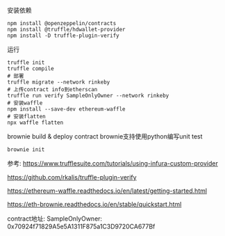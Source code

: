 安装依赖
````
npm install @openzeppelin/contracts
npm install @truffle/hdwallet-provider
npm install -D truffle-plugin-verify
````

运行
````
truffle init
truffle compile
# 部署
truffle migrate --network rinkeby
# 上传contract info到etherscan
truffle run verify SampleOnlyOwner --network rinkeby
# 安装waffle
npm install --save-dev ethereum-waffle
# 安装flatten
npx waffle flatten
````

brownie build & deploy contract
brownie支持使用python编写unit test
```
brownie init
```

参考:
https://www.trufflesuite.com/tutorials/using-infura-custom-provider

https://github.com/rkalis/truffle-plugin-verify

https://ethereum-waffle.readthedocs.io/en/latest/getting-started.html

https://eth-brownie.readthedocs.io/en/stable/quickstart.html

contract地址:
SampleOnlyOwner: 0x70924f71829A5e5A1311F875a1C3D9720CA677Bf